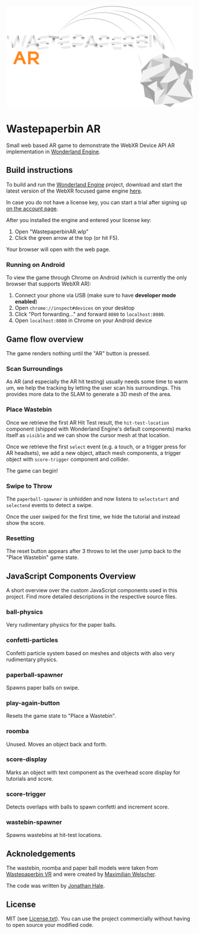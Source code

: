 ![logo](deploy/WastepaperBin.png)

# Wastepaperbin AR

Small web based AR game to demonstrate the WebXR Device API AR implementation in
[Wonderland Engine](https://wonderlandengine.com/).

## Build instructions

To build and run the [Wonderland Engine](https://wonderlandengine.com) project,
download and start the latest version of the WebXR focused game engine
[here](https://wonderlandengine/downloads).

In case you do not have a license key, you can start a trial after signing up
[on the account page](https://wonderlandengine.com/account).

After you installed the engine and entered your license key:

1. Open "WastepaperbinAR.wlp"
2. Click the green arrow at the top (or hit F5).

Your browser will open with the web page.

### Running on Android

To view the game through Chrome on Android (which is currently the only browser
that supports WebXR AR):

1. Connect your phone via USB (make sure to have **developer mode enabled**)
2. Open `chrome://inspect#devices` on your desktop
3. Click "Port forwarding..." and forward `8080` to `localhost:8080`.
4. Open `localhost:8080` in Chrome on your Android device

## Game flow overview

The game renders nothing until the "AR" button is pressed.

### Scan Surroundings

As AR (and especially the AR hit testing) usually needs some time to
warm um, we help the tracking by letting the user scan his surroundings.
This provides more data to the SLAM to generate a 3D mesh of the area.

### Place Wastebin

Once we retrieve the first AR Hit Test result, the `hit-test-location`
component (shipped with Wonderland Engine's default components) marks itself
as `visible` and we can show the cursor mesh at that location.

Once we retrieve the first `select` event (e.g. a touch, or a trigger press
for AR headsets), we add a new object, attach mesh components, a trigger object
with `score-trigger` component and collider.

The game can begin!

### Swipe to Throw

The `paperball-spawner` is unhidden and now listens to `selectstart` and `selectend`
events to detect a swipe.

Once the user swiped for the first time, we hide the tutorial and instead show the
score.

### Resetting

The reset button appears after 3 throws to let the user jump back to the
"Place Wastebin" game state.

## JavaScript Components Overview

A short overview over the custom JavaScript components used in this project.
Find more detailed descriptions in the respective source files.

### ball-physics

Very rudimentary physics for the paper balls.

### confetti-particles

Confetti particle system based on meshes and objects with also
very rudimentary physics.

### paperball-spawner

Spawns paper balls on swipe.

### play-again-button

Resets the game state to "Place a Wastebin".

### roomba

Unused. Moves an object back and forth.

### score-display

Marks an object with text component as the overhead score display
for tutorials and score.

### score-trigger

Detects overlaps with balls to spawn confetti and increment score.

### wastebin-spawner

Spawns wastebins at hit-test locations.

## Acknoledgements

The wastebin, roomba and paper ball models were taken from
[Wastepaperbin VR](https://vhiterabbit.itch.io/wastepaper-bin) and were
created by [Maximilian Welscher](http://www.maximilianwelscher.com/).

The code was written by [Jonathan Hale](https://twitter.com/squareys).

## License

MIT (see [License.txt](License.txt)). You can use the project commercially
without having to open source your modified code.

